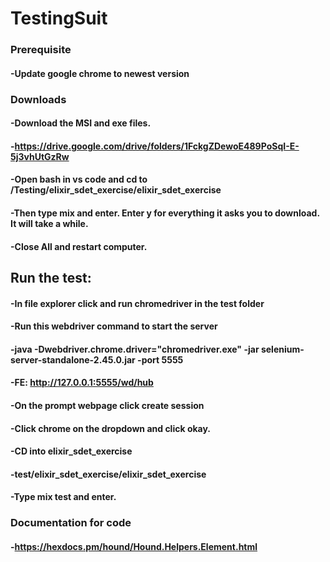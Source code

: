 # TestingSuit

### Prerequisite
#### -Update google chrome to newest version

### Downloads
#### -Download the MSI and exe files. 
#### -https://drive.google.com/drive/folders/1FckgZDewoE489PoSqI-E-5j3vhUtGzRw
#### -Open bash in vs code and cd to /Testing/elixir_sdet_exercise/elixir_sdet_exercise
#### -Then type mix and enter. Enter y for everything it asks you to download. It will take a while.
#### -Close All and restart computer.

## Run the test:

#### -In file explorer click and run chromedriver in the test folder
#### -Run this webdriver command to start the server
#### -java -Dwebdriver.chrome.driver="chromedriver.exe" -jar selenium-server-standalone-2.45.0.jar -port 5555
#### -FE: http://127.0.0.1:5555/wd/hub
#### -On the prompt webpage click create session
#### -Click chrome on the dropdown and click okay.
#### -CD into elixir_sdet_exercise
#### -test/elixir_sdet_exercise/elixir_sdet_exercise
#### -Type mix test and enter.

### Documentation for code
#### -https://hexdocs.pm/hound/Hound.Helpers.Element.html

